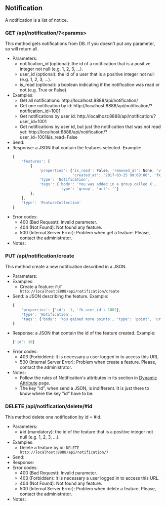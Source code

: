 ## Notification

A notification is a list of notice.


### GET /api/notification/?\<params>

This method gets notifications from DB. If you doesn't put any parameter, so will return all.
- Parameters:
    - notification_id (optional): the id of a notification that is a positive integer not null (e.g. 1, 2, 3, ...).
    - user_id (optional): the id of a user that is a positive integer not null (e.g. 1, 2, 3, ...).
    - is_read (optional): a boolean indicating if the notification was read or not (e.g. True or False).
- Examples:
     - Get all notifications: http://localhost:8888/api/notification/
     - Get one notification by id: http://localhost:8888/api/notification/?notification_id=1001
     - Get notifications by user id: http://localhost:8888/api/notification/?user_id=1001
     - Get notifications by user id, but just the notification that was not read yet: http://localhost:8888/api/notification/?user_id=1001&is_read=False
- Send:
- Response: a JSON that contain the features selected. Example:
    ```javascript
    {
        'features': [
            {
                'properties': {'is_read': False, 'removed_at': None, 'visible': True, 'id': 1002,
                               'created_at': '2017-03-25 00:00:00', 'fk_user_id': 1001},
                'type': 'Notification',
                'tags': {'body': 'You was added in a group called X',
                         'type': 'group', 'url': ''}
            },
        ],
        'type': 'FeatureCollection'
    }
    ```
- Error codes:
    - 400 (Bad Request): Invalid parameter.
    - 404 (Not Found): Not found any feature.
    - 500 (Internal Server Error): Problem when get a feature. Please, contact the administrator.
- Notes:


### PUT /api/notification/create

This method create a new notification described in a JSON.
- Parameters:
- Examples:
     - Create a feature: ```PUT http://localhost:8888/api/notification/create```
- Send: a JSON describing the feature. Example:
    ```javascript
    {
        'properties': {'id': -1, 'fk_user_id': 1002},
        'type': 'Notification',
        'tags': {'body': 'You gained more points', 'type': 'point', 'url': ''}
    }
    ```
- Response: a JSON that contain the id of the feature created. Example:
    ```javascript
    {'id': 10}
    ```
- Error codes:
    - 403 (Forbidden): It is necessary a user logged in to access this URL.
    - 500 (Internal Server Error): Problem when create a feature. Please, contact the administrator.
- Notes:
    - Follow the rules of Notification's attributes in its section in [Dynamic Attribute](dynamic_attribute.md) page.
    - The key "id", when send a JSON, is indifferent. It is just there to know where the key "id" have to be.


<!-- PUT /api/notification/update -->


### DELETE /api/notification/delete/#id

This method delete one notification by id = #id.
- Parameters:
    - #id (mandatory): the id of the feature that is a positive integer not null (e.g. 1, 2, 3, ...).
- Examples:
     - Delete a feature by id: ```DELETE http://localhost:8888/api/notification/7```
- Send:
- Response:
- Error codes:
    - 400 (Bad Request): Invalid parameter.
    - 403 (Forbidden): It is necessary a user logged in to access this URL.
    - 404 (Not Found): Not found any feature.
    - 500 (Internal Server Error): Problem when delete a feature. Please, contact the administrator.
- Notes:
